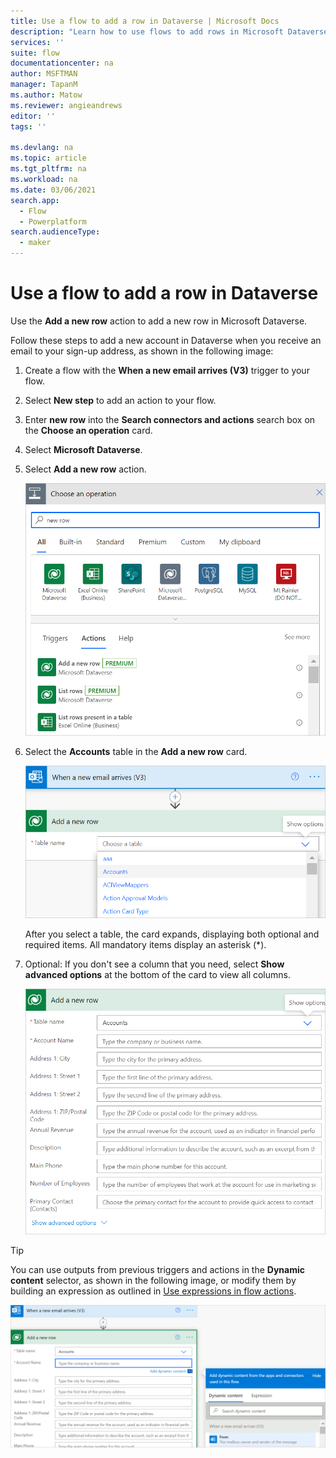 ```yaml
---
title: Use a flow to add a row in Dataverse | Microsoft Docs
description: "Learn how to use flows to add rows in Microsoft Dataverse."
services: ''
suite: flow
documentationcenter: na
author: MSFTMAN
manager: TapanM
ms.author: Matow
ms.reviewer: angieandrews
editor: ''
tags: ''

ms.devlang: na
ms.topic: article
ms.tgt_pltfrm: na
ms.workload: na
ms.date: 03/06/2021
search.app: 
  - Flow
  - Powerplatform
search.audienceType: 
  - maker
---
```


# Use a flow to add a row in Dataverse

Use the **Add a new row** action to add a new row in Microsoft Dataverse.<!-- Edit note: Can we say, "In the Microsoft Dataverse connector in Power Automate, use the ..." -->

Follow these steps to add a new account in Dataverse when you receive an email to your sign-up address, as shown in the following image:

1. Create a flow with the **When a new email arrives (V3)** trigger to your flow.
1. Select **New step** to add an action to your flow.
1. Enter **new row** into the **Search connectors and actions** search box on the **Choose an operation** card.
1. Select **Microsoft Dataverse**.
1. Select **Add a new row** action.

   ![Select Add a new row action.](../media/add-row/add-row-1.png "Select Add a new row action")

1. Select the **Accounts** table in the **Add a new row** card.

   ![Select the Accounts table.](../media/add-row/add-row-2.png "Select the Accounts table")

   After you select a table, the card expands, displaying both optional and required items. All mandatory items display an asterisk (\*).

1. Optional: If you don't see a column that you need, select **Show advanced options** at the bottom of the card to view all columns.

   ![Card that shows all columns for the add a new row action except advanced options.](../media/add-row/show-all-advanced.png "Card that shows all columns for the Add a new row action except advanced options")

>[!TIP]
>You can use outputs from previous triggers and actions in the **Dynamic content** selector, as shown in the following image, or modify them by building an expression as outlined in [Use expressions in flow actions](https://flow.microsoft.com/en-us/blog/use-expressions-in-actions/).<!-- Edit note: Try to avoid use of en-us. -->

   ![Dynamic content.](../media/add-row/dynamic-content.png "Dynamic content")
